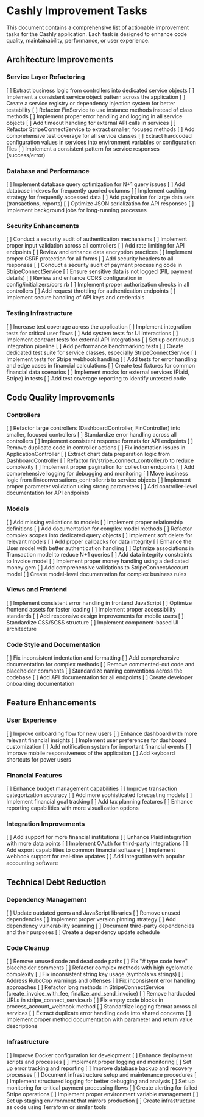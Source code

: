 # Cashly Improvement Tasks

This document contains a comprehensive list of actionable improvement tasks for the Cashly application. Each task is designed to enhance code quality, maintainability, performance, or user experience.

## Architecture Improvements

### Service Layer Refactoring
[ ] Extract business logic from controllers into dedicated service objects
[ ] Implement a consistent service object pattern across the application
[ ] Create a service registry or dependency injection system for better testability
[ ] Refactor FinService to use instance methods instead of class methods
[ ] Implement proper error handling and logging in all service objects
[ ] Add timeout handling for external API calls in services
[ ] Refactor StripeConnectService to extract smaller, focused methods
[ ] Add comprehensive test coverage for all service classes
[ ] Extract hardcoded configuration values in services into environment variables or configuration files
[ ] Implement a consistent pattern for service responses (success/error)

### Database and Performance
[ ] Implement database query optimization for N+1 query issues
[ ] Add database indexes for frequently queried columns
[ ] Implement caching strategy for frequently accessed data
[ ] Add pagination for large data sets (transactions, reports)
[ ] Optimize JSON serialization for API responses
[ ] Implement background jobs for long-running processes

### Security Enhancements
[ ] Conduct a security audit of authentication mechanisms
[ ] Implement proper input validation across all controllers
[ ] Add rate limiting for API endpoints
[ ] Review and enhance data encryption practices
[ ] Implement proper CSRF protection for all forms
[ ] Add security headers to all responses
[ ] Conduct a security audit of payment processing code in StripeConnectService
[ ] Ensure sensitive data is not logged (PII, payment details)
[ ] Review and enhance CORS configuration in config/initializers/cors.rb
[ ] Implement proper authorization checks in all controllers
[ ] Add request throttling for authentication endpoints
[ ] Implement secure handling of API keys and credentials

### Testing Infrastructure
[ ] Increase test coverage across the application
[ ] Implement integration tests for critical user flows
[ ] Add system tests for UI interactions
[ ] Implement contract tests for external API integrations
[ ] Set up continuous integration pipeline
[ ] Add performance benchmarking tests
[ ] Create dedicated test suite for service classes, especially StripeConnectService
[ ] Implement tests for Stripe webhook handling
[ ] Add tests for error handling and edge cases in financial calculations
[ ] Create test fixtures for common financial data scenarios
[ ] Implement mocks for external services (Plaid, Stripe) in tests
[ ] Add test coverage reporting to identify untested code

## Code Quality Improvements

### Controllers
[ ] Refactor large controllers (DashboardController, FinController) into smaller, focused controllers
[ ] Standardize error handling across all controllers
[ ] Implement consistent response formats for API endpoints
[ ] Remove duplicate code in controller actions
[ ] Fix indentation issues in ApplicationController
[ ] Extract chart data preparation logic from DashboardController
[ ] Refactor fin/stripe_connect_controller.rb to reduce complexity
[ ] Implement proper pagination for collection endpoints
[ ] Add comprehensive logging for debugging and monitoring
[ ] Move business logic from fin/conversations_controller.rb to service objects
[ ] Implement proper parameter validation using strong parameters
[ ] Add controller-level documentation for API endpoints

### Models
[ ] Add missing validations to models
[ ] Implement proper relationship definitions
[ ] Add documentation for complex model methods
[ ] Refactor complex scopes into dedicated query objects
[ ] Implement soft delete for relevant models
[ ] Add proper callbacks for data integrity
[ ] Enhance the User model with better authentication handling
[ ] Optimize associations in Transaction model to reduce N+1 queries
[ ] Add data integrity constraints to Invoice model
[ ] Implement proper money handling using a dedicated money gem
[ ] Add comprehensive validations to StripeConnectAccount model
[ ] Create model-level documentation for complex business rules

### Views and Frontend
[ ] Implement consistent error handling in frontend JavaScript
[ ] Optimize frontend assets for faster loading
[ ] Implement proper accessibility standards
[ ] Add responsive design improvements for mobile users
[ ] Standardize CSS/SCSS structure
[ ] Implement component-based UI architecture

### Code Style and Documentation
[ ] Fix inconsistent indentation and formatting
[ ] Add comprehensive documentation for complex methods
[ ] Remove commented-out code and placeholder comments
[ ] Standardize naming conventions across the codebase
[ ] Add API documentation for all endpoints
[ ] Create developer onboarding documentation

## Feature Enhancements

### User Experience
[ ] Improve onboarding flow for new users
[ ] Enhance dashboard with more relevant financial insights
[ ] Implement user preferences for dashboard customization
[ ] Add notification system for important financial events
[ ] Improve mobile responsiveness of the application
[ ] Add keyboard shortcuts for power users

### Financial Features
[ ] Enhance budget management capabilities
[ ] Improve transaction categorization accuracy
[ ] Add more sophisticated forecasting models
[ ] Implement financial goal tracking
[ ] Add tax planning features
[ ] Enhance reporting capabilities with more visualization options

### Integration Improvements
[ ] Add support for more financial institutions
[ ] Enhance Plaid integration with more data points
[ ] Implement OAuth for third-party integrations
[ ] Add export capabilities to common financial software
[ ] Implement webhook support for real-time updates
[ ] Add integration with popular accounting software

## Technical Debt Reduction

### Dependency Management
[ ] Update outdated gems and JavaScript libraries
[ ] Remove unused dependencies
[ ] Implement proper version pinning strategy
[ ] Add dependency vulnerability scanning
[ ] Document third-party dependencies and their purposes
[ ] Create a dependency update schedule

### Code Cleanup
[ ] Remove unused code and dead code paths
[ ] Fix "# type code here" placeholder comments
[ ] Refactor complex methods with high cyclomatic complexity
[ ] Fix inconsistent string key usage (symbols vs strings)
[ ] Address RuboCop warnings and offenses
[ ] Fix inconsistent error handling approaches
[ ] Refactor long methods in StripeConnectService (create_invoice_with_fee, finalize_and_send_invoice)
[ ] Remove hardcoded URLs in stripe_connect_service.rb
[ ] Fix empty code blocks in process_account_webhook method
[ ] Standardize logging format across all services
[ ] Extract duplicate error handling code into shared concerns
[ ] Implement proper method documentation with parameter and return value descriptions

### Infrastructure
[ ] Improve Docker configuration for development
[ ] Enhance deployment scripts and processes
[ ] Implement proper logging and monitoring
[ ] Set up error tracking and reporting
[ ] Improve database backup and recovery processes
[ ] Document infrastructure setup and maintenance procedures
[ ] Implement structured logging for better debugging and analysis
[ ] Set up monitoring for critical payment processing flows
[ ] Create alerting for failed Stripe operations
[ ] Implement proper environment variable management
[ ] Set up staging environment that mirrors production
[ ] Create infrastructure as code using Terraform or similar tools
